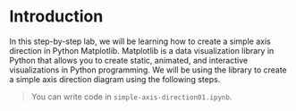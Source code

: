 # Introduction

In this step-by-step lab, we will be learning how to create a simple axis direction in Python Matplotlib. Matplotlib is a data visualization library in Python that allows you to create static, animated, and interactive visualizations in Python programming. We will be using the library to create a simple axis direction diagram using the following steps.

> You can write code in `simple-axis-direction01.ipynb`.
